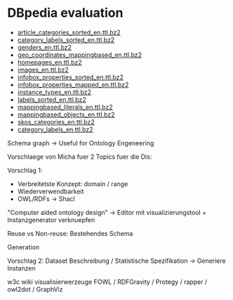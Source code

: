 
# DBpedia evaluation

* [article_categories_sorted_en.ttl.bz2](http://downloads.dbpedia.org/2016-10/core-i18n/en/article_categories_sorted_en.ttl.bz2)
* [category_labels_sorted_en.ttl.bz2](http://downloads.dbpedia.org/2016-10/core-i18n/en/category_labels_sorted_en.ttl.bz2)
* [genders_en.ttl.bz2](http://downloads.dbpedia.org/2016-10/core-i18n/en/genders_en.ttl.bz2)
* [geo_coordinates_mappingbased_en.ttl.bz2](http://downloads.dbpedia.org/2016-10/core-i18n/en/geo_coordinates_mappingbased_en.ttl.bz2)
* [homepages_en.ttl.bz2](http://downloads.dbpedia.org/2016-10/core-i18n/en/homepages_en.ttl.bz2)
* [images_en.ttl.bz2](http://downloads.dbpedia.org/2016-10/core-i18n/en/images_en.ttl.bz2)
* [infobox_properties_sorted_en.ttl.bz2](http://downloads.dbpedia.org/2016-10/core-i18n/en/infobox_properties_sorted_en.ttl.bz2)
* [infobox_properties_mapped_en.ttl.bz2](http://downloads.dbpedia.org/2016-10/core-i18n/en/infobox_properties_mapped_en.ttl.bz2)
* [instance_types_en.ttl.bz2](http://downloads.dbpedia.org/2016-10/core-i18n/en/instance_types_en.ttl.bz2)
* [labels_sorted_en.ttl.bz2](http://downloads.dbpedia.org/2016-10/core-i18n/en/labels_sorted_en.ttl.bz2)
* [mappingbased_literals_en.ttl.bz2](http://downloads.dbpedia.org/2016-10/core-i18n/en/mappingbased_literals_en.ttl.bz2)
* [mappingbased_objects_en.ttl.bz2](http://downloads.dbpedia.org/2016-10/core-i18n/en/mappingbased_objects_en.ttl.bz2)
* [skos_categories_en.ttl.bz2](http://downloads.dbpedia.org/2016-10/core-i18n/en/skos_categories_en.ttl.bz2)
* [category_labels_en.ttl.bz2](http://downloads.dbpedia.org/2016-10/core-i18n/en/category_labels_en.ttl.bz2)


Schema graph ->
  Useful for Ontology Engeneering
  

Vorschlaege von Micha fuer 2 Topics fuer die Dis:

Vorschlag 1:
- Verbreitetste Konzept: domain / range
-   Wiederverwendbarkeit
-   OWL/RDFs -> Shacl

"Computer aided ontology design" -> Editor mit visualizierungstool + Instanzgenerator verknuepfen


Reuse vs Non-reuse: Bestehendes Schema





Generation 



Vorschlag 2:
Dataset Beschreibung / Statistische Spezifikation -> Generiere Instanzen




w3c wiki visualisierwerzeuge FOWL / RDFGravity / Protegy / rapper / owl2dot / GraphViz






